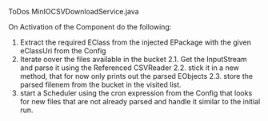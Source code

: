 ToDos MinIOCSVDownloadService.java

On Activation of the Component do the following:
1. Extract the required EClass from the injected EPackage with the given eClassUri from the Config 
2. Iterate oover the files available in the bucket
2.1. Get the InputStream and parse it using the Referenced CSVReader
2.2. stick it in a new method, that for now only prints out the parsed EObjects
2.3. store the parsed filenem from the bucket in the visited list.
3. start a Scheduler using the cron expression from the Config that looks for new files that are not already parsed and handle it similar to the initial run. 


